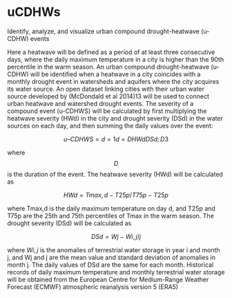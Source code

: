 # uCDHWs
Identify, analyze, and visualize urban compound drought-heatwave (u-CDHW) events

Here a heatwave will be defined as a period of at least three consecutive days, where the daily maximum temperature in a city is higher than the 90th percentile in the warm season. An urban compound drought-heatwave (u-CDHW) will be identified when a heatwave in a city coincides with a monthly drought event in watersheds and aquifers where the city acquires its water source. An open dataset linking cities with their urban water source developed by (McDondald et al 2014)13 will be used to connect urban heatwave and watershed drought events. The severity of a compound event (u-CDHWS) will be calculated by first multiplying the heatwave severity (HWd) in the city and drought severity (DSd) in the water sources on each day, and then summing the daily values over the event:

$$
u–CDHWS=d=1d=DHWdDSd; D3
$$

where $$D$$ is the duration of the event. The heatwave severity (HWd) will be calculated as

$$
HWd=Tmax,d-T25p/T75p-T25p
$$

where Tmax,d is the daily maximum temperature on day d, and T25p and T75p are the 25th and 75th percentiles of Tmax in the warm season. The drought severity (DSd) will be calculated as

$$
DSd=Wj-Wi,j/j
$$

where $Wi,j$ is the anomalies of terrestrial water storage in year i and month j, and Wj and j are the mean value and standard deviation of anomalies in month j. The daily values of DSd are the same for each month. Historical records of daily maximum temperature and monthly terrestrial water storage will be obtained from the European Centre for Medium-Range Weather Forecast (ECMWF) atmospheric reanalysis version 5 (ERA5)
